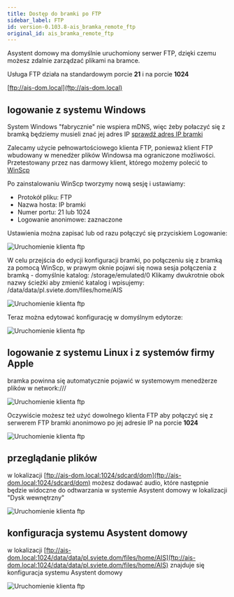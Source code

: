 ```yaml
---
title: Dostęp do bramki po FTP
sidebar_label: FTP
id: version-0.103.8-ais_bramka_remote_ftp
original_id: ais_bramka_remote_ftp
---
```


Asystent domowy ma domyślnie uruchomiony serwer FTP, dzięki czemu możesz zdalnie zarządzać plikami na bramce.

Usługa FTP działa na standardowym porcie **21** i na porcie **1024**

[ftp://ais-dom.local](ftp://ais-dom.local)


## logowanie z systemu Windows

System Windows "fabrycznie" nie wspiera mDNS, więc żeby połaczyć się z bramką będziemy musieli znać jej adres IP [sprawdź adres IP bramki](ais_bramka_remote_index#sprawdzenie-adresu-ip-w-aplikacji)


Zalecamy użycie pełnowartościowego klienta FTP, ponieważ klient FTP wbudowany w menedżer plików Windowsa ma ograniczone możliwości.
Przetestowany przez nas darmowy klient, którego możemy polecić to [WinScp](https://winscp.net/eng/download.php)

Po zainstalowaniu WinScp tworzymy nową sesję i ustawiamy:
- Protokół pliku: FTP
- Nazwa hosta: IP bramki
- Numer portu: 21 lub 1024
- Logowanie anonimowe: zaznaczone

Ustawienia można zapisać lub od razu połączyć się przyciskiem Logowanie:

![Uruchomienie klienta ftp](/AIS-docs/img/en/bramka/ftp_windows_1.png)

W celu przejścia do edycji konfiguracji bramki, po połączeniu się z bramką za pomocą WinScp, w prawym oknie pojawi się nowa sesja połączenia z bramką - domyślnie katalog: /storage/emulated/0
Klikamy dwukrotnie obok nazwy ścieżki aby zmienić katalog i wpisujemy:
/data/data/pl.sviete.dom/files/home/AIS

![Uruchomienie klienta ftp](/AIS-docs/img/en/bramka/ftp_windows_2.png)

Teraz można edytować konfigurację w domyślnym edytorze:

![Uruchomienie klienta ftp](/AIS-docs/img/en/bramka/ftp_windows_3.png)


## logowanie z systemu Linux i z systemów firmy Apple

bramka powinna się automatycznie pojawić w systemowym menedżerze plików w network:///  


![Uruchomienie klienta ftp](/AIS-docs/img/en/bramka/ftp_connection_1.png)

Oczywiście możesz też użyć dowolnego klienta FTP aby połączyć się z serwerem FTP bramki anonimowo po jej adresie IP na porcie **1024**

![Uruchomienie klienta ftp](/AIS-docs/img/en/bramka/ftp_connection_2.png)


## przeglądanie plików

w lokalizacji [ftp://ais-dom.local:1024/sdcard/dom](ftp://ais-dom.local:1024/sdcard/dom) możesz dodawać audio, które następnie będzie widoczne do odtwarzania w systemie Asystent domowy w lokalizacji "Dysk wewnętrzny"

![Uruchomienie klienta ftp](/AIS-docs/img/en/bramka/ftp_connection_3.png)


## konfiguracja systemu Asystent domowy
w lokalizacji [ftp://ais-dom.local:1024/data/data/pl.sviete.dom/files/home/AIS](ftp://ais-dom.local:1024/data/data/pl.sviete.dom/files/home/AIS) znajduje się konfiguracja systemu Asystent domowy

![Uruchomienie klienta ftp](/AIS-docs/img/en/bramka/ftp_connection_4.png)
